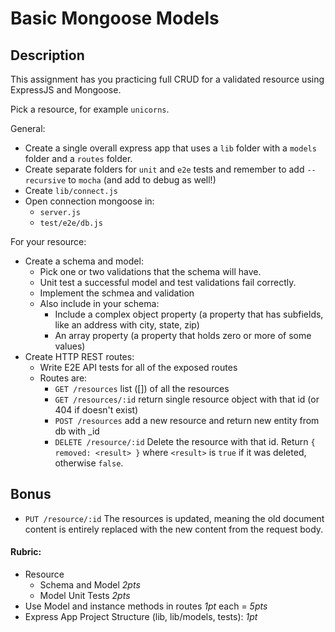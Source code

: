 Basic Mongoose Models
===

## Description

This assignment has you practicing full CRUD for a validated resource using ExpressJS and Mongoose.

Pick a resource, for example `unicorns`.

General:
* Create a single overall express app that uses a `lib` folder with a `models` folder and a `routes` folder.
* Create separate folders for `unit` and `e2e` tests and remember to add `--recursive` to `mocha` (and add to
debug as well!)
* Create `lib/connect.js`
* Open connection mongoose in:
    * `server.js`
    * `test/e2e/db.js` 

For your resource:

* Create a schema and model: 
    * Pick one or two validations that the schema will have. 
    * Unit test a successful model and test validations fail correctly.
    * Implement the schmea and validation
    * Also include in your schema:
        * Include a complex object property (a property that has subfields, like an address with city, state, zip)
        * An array property (a property that holds zero or more of some values)
* Create HTTP REST routes:
    * Write E2E API tests for all of the exposed routes
    * Routes are:
        * `GET /resources` list ([]) of all the resources
        * `GET /resources/:id` return single resource object with that id (or 404 if doesn't exist)
        * `POST /resources` add a new resource and return new entity from db with _id
        * `DELETE /resource/:id` Delete the resource with that id. Return `{ removed: <result> }` where `<result>`
        is `true` if it was deleted, otherwise `false`.
        
## Bonus

* `PUT /resource/:id` The resources is updated, meaning the old document content is entirely replaced with the new
content from the request body. 
        
#### Rubric:

* Resource
    * Schema and Model *2pts*
    * Model Unit Tests *2pts*
* Use Model and instance methods in routes *1pt* each = *5pts*
* Express App Project Structure (lib, lib/models, tests): *1pt*
